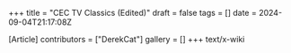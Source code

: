 +++
title = "CEC TV Classics (Edited)"
draft = false
tags = []
date = 2024-09-04T21:17:08Z

[Article]
contributors = ["DerekCat"]
gallery = []
+++
text/x-wiki